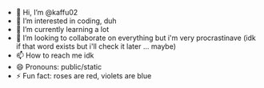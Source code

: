 - 👋 Hi, I’m @kaffu02
- 👀 I’m interested in coding, duh
- 🌱 I’m currently learning a lot
- 💞️ I’m looking to collaborate on everything but i'm very procrastinave (idk if that word exists but i'll check it later ... maybe)
- 📫 How to reach me idk
- 😄 Pronouns: public/static
- ⚡ Fun fact: roses are red, violets are blue

<!---
kaffu02/kaffu02 is a ✨ special ✨ repository because its `README.md` (this file) appears on your GitHub profile.
You can click the Preview link to take a look at your changes.
--->
